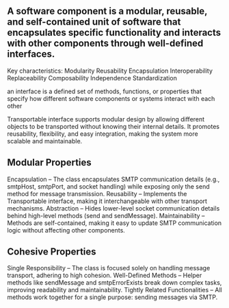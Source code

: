 ## A software component is a modular, reusable, and self-contained unit of software that encapsulates specific functionality and interacts with other components through well-defined interfaces.

Key characteristics:
Modularity
Reusability
Encapsulation
Interoperability
Replaceability
Composability
Independence
Standardization

an interface is a defined set of methods, functions, or properties that specify how different software components or systems interact with each other

Transportable interface supports modular design by allowing different objects to be transported without knowing their internal details. It promotes reusability, flexibility, and easy integration, making the system more scalable and maintainable.




## Modular Properties
Encapsulation – The class encapsulates SMTP communication details (e.g., smtpHost, smtpPort, and socket handling) while exposing only the send method for message transmission.
Reusability – Implements the Transportable interface, making it interchangeable with other transport mechanisms.
Abstraction – Hides lower-level socket communication details behind high-level methods (send and sendMessage).
Maintainability – Methods are self-contained, making it easy to update SMTP communication logic without affecting other components.

## Cohesive Properties
Single Responsibility – The class is focused solely on handling message transport, adhering to high cohesion.
Well-Defined Methods – Helper methods like sendMessage and smtpErrorExists break down complex tasks, improving readability and maintainability.
Tightly Related Functionalities – All methods work together for a single purpose: sending messages via SMTP.









